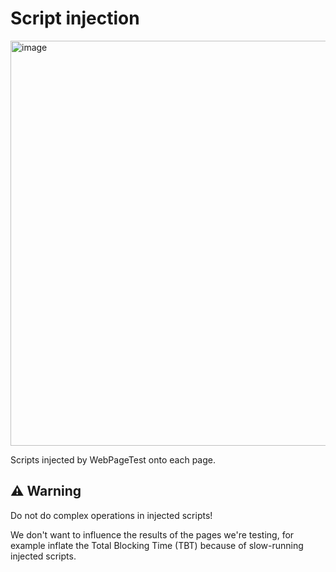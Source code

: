 # Script injection

<img width="648" alt="image" src="https://user-images.githubusercontent.com/1120896/169384297-79bf6cb5-b0e5-4476-8b66-fce1fc87c765.png">

Scripts injected by WebPageTest onto each page.

## ⚠️ Warning

Do not do complex operations in injected scripts!

We don't want to influence the results of the pages we're testing, for example inflate the Total Blocking Time (TBT) because of slow-running injected scripts.

